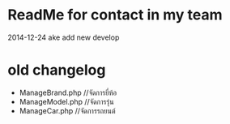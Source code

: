 # ReadMe for contact in my team
2014-12-24 ake 
add new develop

# old changelog
* ManageBrand.php //จัดการยี่ห้อ
* ManageModel.php //จัดการรุ่น
* ManageCar.php //จัดการรถยนต์



